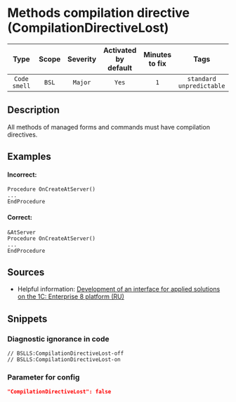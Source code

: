 # Methods compilation directive (CompilationDirectiveLost)

|     Type     | Scope | Severity | Activated<br>by default | Minutes<br>to fix |                Tags                 |
|:------------:|:-----:|:--------:|:-----------------------------:|:-----------------------:|:-----------------------------------:|
| `Code smell` | `BSL` | `Major`  |             `Yes`             |           `1`           | `standard`<br>`unpredictable` |

<!-- Блоки выше заполняются автоматически, не трогать -->
## Description
All methods of managed forms and commands must have compilation directives.

## Examples

#### Incorrect:
```bsl
Procedure OnCreateAtServer()
...
EndProcedure 
```

#### Correct:
```bsl
&AtServer
Procedure OnCreateAtServer()
...
EndProcedure 
```

## Sources

* Helpful information: [Development of an interface for applied solutions on the 1C: Enterprise 8 platform (RU)](https://its.1c.ru/db/pubv8devui#content:189:1)

## Snippets

<!-- Блоки ниже заполняются автоматически, не трогать -->
### Diagnostic ignorance in code

```bsl
// BSLLS:CompilationDirectiveLost-off
// BSLLS:CompilationDirectiveLost-on
```

### Parameter for config

```json
"CompilationDirectiveLost": false
```
